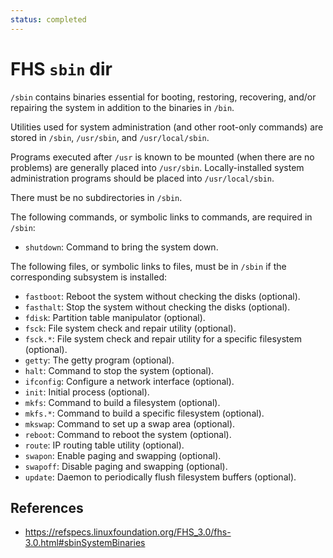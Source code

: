 ```yaml
---
status: completed
---
```


# FHS `sbin` dir

`/sbin` contains binaries essential for booting, restoring, recovering, and/or repairing the system in addition to the binaries in `/bin`.

Utilities used for system administration (and other root-only commands) are stored in `/sbin`, `/usr/sbin`, and `/usr/local/sbin`.

Programs executed after `/usr` is known to be mounted (when there are no problems) are generally placed into `/usr/sbin`. Locally-installed system administration programs should be placed into `/usr/local/sbin`.

There must be no subdirectories in `/sbin`.

The following commands, or symbolic links to commands, are required in `/sbin`:

- `shutdown`: Command to bring the system down.

The following files, or symbolic links to files, must be in `/sbin` if the corresponding subsystem is installed:

- `fastboot`: Reboot the system without checking the disks (optional).
- `fasthalt`: Stop the system without checking the disks (optional).
- `fdisk`: Partition table manipulator (optional).
- `fsck`: File system check and repair utility (optional).
- `fsck.*`: File system check and repair utility for a specific filesystem (optional).
- `getty`: The getty program (optional).
- `halt`: Command to stop the system (optional).
- `ifconfig`: Configure a network interface (optional).
- `init`: Initial process (optional).
- `mkfs`: Command to build a filesystem (optional).
- `mkfs.*`: Command to build a specific filesystem (optional).
- `mkswap`: Command to set up a swap area (optional).
- `reboot`: Command to reboot the system (optional).
- `route`: IP routing table utility (optional).
- `swapon`: Enable paging and swapping (optional).
- `swapoff`: Disable paging and swapping (optional).
- `update`: Daemon to periodically flush filesystem buffers (optional).

## References

- https://refspecs.linuxfoundation.org/FHS_3.0/fhs-3.0.html#sbinSystemBinaries
